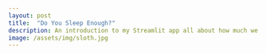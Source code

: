 ```yaml
---
layout: post
title:  "Do You Sleep Enough?"
description: An introduction to my Streamlit app all about how much we sleep and why
image: /assets/img/sloth.jpg
---
```


